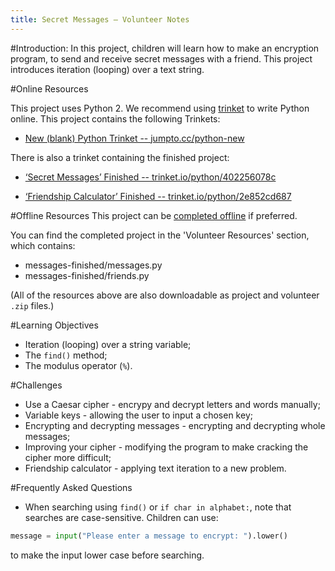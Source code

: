```yaml
---
title: Secret Messages — Volunteer Notes
---
```


#Introduction:
In this project, children will learn how to make an encryption program, to send and receive secret messages with a friend. This project introduces iteration (looping) over a text string.

#Online Resources

This project uses Python 2. We recommend using [trinket](https://trinket.io/) to write Python online. This project contains the following Trinkets:

+ [New (blank) Python Trinket -- jumpto.cc/python-new](http://jumpto.cc/python-new)

There is also a trinket containing the finished project:

+ [‘Secret Messages’ Finished -- trinket.io/python/402256078c](https://trinket.io/python/402256078c)

+ [‘Friendship Calculator’ Finished -- trinket.io/python/2e852cd687](https://trinket.io/python/2e852cd687)

#Offline Resources
This project can be [completed offline](https://www.codeclubprojects.org/en-GB/resources/python-working-offline/) if preferred.

You can find the completed project in the 'Volunteer Resources' section, which contains:

+ messages-finished/messages.py
+ messages-finished/friends.py

(All of the resources above are also downloadable as project and volunteer `.zip` files.)

#Learning Objectives
+ Iteration (looping) over a string variable;
+ The `find()` method;
+ The modulus operator (`%`).

#Challenges
+ Use a Caesar cipher - encrypy and decrypt letters and words manually;
+ Variable keys - allowing the user to input a chosen key;
+ Encrypting and decrypting messages - encrypting and decrypting whole messages;
+ Improving your cipher - modifying the program to make cracking the cipher more difficult;
+ Friendship calculator - applying text iteration to a new problem.

#Frequently Asked Questions
+ When searching using `find()` or `if char in alphabet:`, note that searches are case-sensitive. Children can use:

```python
message = input("Please enter a message to encrypt: ").lower()
```

to make the input lower case before searching.